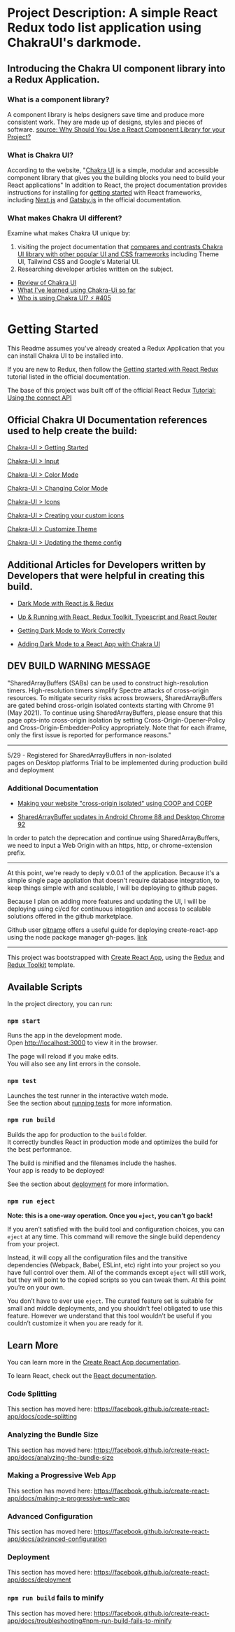 # Project Description: A simple React Redux todo list application using ChakraUI's darkmode. 


## Introducing the Chakra UI component library into a Redux Application. 

### What is a component library? 

A component library is helps designers save time and produce more consistent work. They are made up of designs, styles   and pieces of software. [source: Why Should You Use a React Component Library for your Project?](https://medium.com/@timurcatakli/why-should-you-use-a-react-component-library-for-your-project-aa530a05e038)

### What is Chakra UI?

According to the website, "[Chakra UI](https://chakra-ui.com/) is a simple, modular and accessible component library that gives you the building blocks you need to build your React applications" In addition to React, the project documentation provides instructions for installing for [getting started](https://chakra-ui.com/docs/getting-started) with React frameworks, including [Next.js](https://nextjs.org/) and [Gatsby.js](https://www.gatsbyjs.com/) in the official documentation. 

### What makes Chakra UI different?

Examine what makes Chakra UI unique by:
1. visiting the project documentation that [compares and contrasts Chakra UI library with other popular UI and CSS frameworks](https://chakra-ui.com/docs/comparison) including Theme UI, Tailwind CSS and Google's Material UI.
2. Researching developer articles written on the subject.
  - [Review of Chakra UI](https://blog.bitsrc.io/review-of-chakra-ui-651157bdf43a#:~:text=All%20in%20all%2C%20what%20makes,gained%20a%20lot%20of%20traction.)
  - [What I've learned using Chakra-Ui so far](https://dev.to/carlosrafael22/what-i-ve-learned-with-chakra-ui-so-far-4f5e)
  - [Who is using Chakra UI? ⚡️ #405](https://github.com/chakra-ui/chakra-ui/discussions/405)


# Getting Started

This Readme assumes you've already created a Redux Application that you can install Chakra UI to be installed into. 

If you are new to Redux, then follow the [Getting started with React Redux](https://react-redux.js.org/introduction/getting-started) tutorial listed in the official documentation. 

The base of this project was built off of the official React Redux [Tutorial: Using the connect API](https://react-redux.js.org/tutorials/connect#tutorial-using-the-connect-api)


## Official Chakra UI Documentation references used to help create the build:
[Chakra-UI > Getting Started](https://chakra-ui.com/docs/getting-started)

[Chakra-UI > Input](https://chakra-ui.com/docs/form/input)

[Chakra-UI > Color Mode](https://chakra-ui.com/docs/features/color-mode)

[Chakra-UI > Changing Color Mode](https://chakra-ui.com/docs/features/color-mode#changing-color-mode)

[Chakra-UI > Icons](https://chakra-ui.com/docs/media-and-icons/icon)

[Chakra-UI > Creating your custom icons](https://chakra-ui.com/docs/media-and-icons/icon#creating-your-custom-icons)

[Chakra-UI > Customize Theme](https://chakra-ui.com/docs/theming/customize-theme)

[Chakra-UI > Updating the theme config](https://chakra-ui.com/docs/features/color-mode)



## Additional Articles for Developers written by Developers that were helpful in creating this build. 

- [Dark Mode with React.js & Redux](https://medium.com/@herrerac11/dark-mode-with-react-js-redux-d30680e98de)

- [Up & Running with React, Redux Toolkit, Typescript and React Router](https://ogzhanolguncu.com/blog/react-redux-toolkit-with-typescript)

- [Getting Dark Mode to Work Correctly](https://chakra-ui.com/docs/features/color-mode#setup)

- [Adding Dark Mode to a React App with Chakra UI](https://www.pluralsight.com/guides/adding-dark-mode-to-a-react-app-with-chakra-ui)


**DEV BUILD WARNING MESSAGE**
-----------------------------------------------------------
"SharedArrayBuffers (SABs) can be used to construct high-resolution timers. High-resolution timers simplify Spectre attacks of cross-origin resources. To mitigate security risks across browsers, SharedArrayBuffers are gated behind cross-origin isolated contexts starting with Chrome 91 (May 2021). To continue using SharedArrayBuffers, please ensure that this page opts-into cross-origin isolation by setting Cross-Origin-Opener-Policy and Cross-Origin-Embedder-Policy appropriately. Note that for each iframe, only the first issue is reported for performance reasons."  
* * *                                
5/29 - Registered for SharedArrayBuffers in non-isolated    
pages on Desktop platforms Trial to be implemented during production build and      deployment                                                                                  

### Additional Documentation 

- [Making your website "cross-origin isolated" using COOP and COEP](https://web.dev/coop-coep/)

- [SharedArrayBuffer updates in Android Chrome 88 and Desktop Chrome 92](https://developer.chrome.com/blog/enabling-shared-array-buffer/)


In order to patch the deprecation and continue using SharedArrayBuffers, we need to input a Web Origin with an https, http, or chrome-extension prefix. 


* * * 

At this point, we're ready to deply v.0.0.1 of the application. Because it's a simple single page appliation that doesn't require database integration, to keep things simple with and scalable, I will be deploying to github pages. 

Because I plan on adding more features and updating the UI, I will be deploying using ci/cd for continuous integation and access to scalable solutions offered in the github marketplace. 

Github user [gitname](https://github.com/gitname) offers a useful guide for deploying create-react-app using the node package manager gh-pages.  [link](https://github.com/gitname/react-gh-pages)





* * *

This project was bootstrapped with [Create React App](https://github.com/facebook/create-react-app), using the [Redux](https://redux.js.org/) and [Redux Toolkit](https://redux-toolkit.js.org/) template.

## Available Scripts

In the project directory, you can run:

### `npm start`

Runs the app in the development mode.<br />
Open [http://localhost:3000](http://localhost:3000) to view it in the browser.

The page will reload if you make edits.<br />
You will also see any lint errors in the console.

### `npm test`

Launches the test runner in the interactive watch mode.<br />
See the section about [running tests](https://facebook.github.io/create-react-app/docs/running-tests) for more information.

### `npm run build`

Builds the app for production to the `build` folder.<br />
It correctly bundles React in production mode and optimizes the build for the best performance.

The build is minified and the filenames include the hashes.<br />
Your app is ready to be deployed!

See the section about [deployment](https://facebook.github.io/create-react-app/docs/deployment) for more information.

### `npm run eject`

**Note: this is a one-way operation. Once you `eject`, you can’t go back!**

If you aren’t satisfied with the build tool and configuration choices, you can `eject` at any time. This command will remove the single build dependency from your project.

Instead, it will copy all the configuration files and the transitive dependencies (Webpack, Babel, ESLint, etc) right into your project so you have full control over them. All of the commands except `eject` will still work, but they will point to the copied scripts so you can tweak them. At this point you’re on your own.

You don’t have to ever use `eject`. The curated feature set is suitable for small and middle deployments, and you shouldn’t feel obligated to use this feature. However we understand that this tool wouldn’t be useful if you couldn’t customize it when you are ready for it.

## Learn More

You can learn more in the [Create React App documentation](https://facebook.github.io/create-react-app/docs/getting-started).

To learn React, check out the [React documentation](https://reactjs.org/).

### Code Splitting

This section has moved here: https://facebook.github.io/create-react-app/docs/code-splitting

### Analyzing the Bundle Size

This section has moved here: https://facebook.github.io/create-react-app/docs/analyzing-the-bundle-size

### Making a Progressive Web App

This section has moved here: https://facebook.github.io/create-react-app/docs/making-a-progressive-web-app

### Advanced Configuration

This section has moved here: https://facebook.github.io/create-react-app/docs/advanced-configuration

### Deployment

This section has moved here: https://facebook.github.io/create-react-app/docs/deployment

### `npm run build` fails to minify

This section has moved here: https://facebook.github.io/create-react-app/docs/troubleshooting#npm-run-build-fails-to-minify
